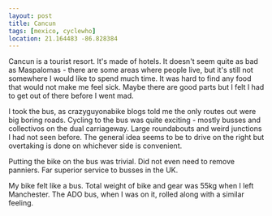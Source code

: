 ```yaml
---
layout: post
title: Cancun
tags: [mexico, cyclewho]
location: 21.164483 -86.828384
---
```


Cancun is a tourist resort. It's made of hotels. It doesn't seem quite as bad
as Maspalomas - there are some areas where people live, but it's still not
somewhere I would like to spend much time. It was hard to find any food that
would not make me feel sick. Maybe there are good parts but I felt I had to
get out of there before I went mad.

I took the bus, as crazyguyonabike blogs told me the only routes out were big
boring roads. Cycling to the bus was quite exciting - mostly busses and
collectivos on the dual carriageway. Large roundabouts and weird junctions I
had not seen before. The general idea seems to be to drive on the right but
overtaking is done on whichever side is convenient.

Putting the bike on the bus was trivial. Did not even need to remove
panniers. Far superior service to busses in the UK.

My bike felt like a bus. Total weight of bike and gear was 55kg when I left
Manchester. The ADO bus, when I was on it, rolled along with a similar
feeling.